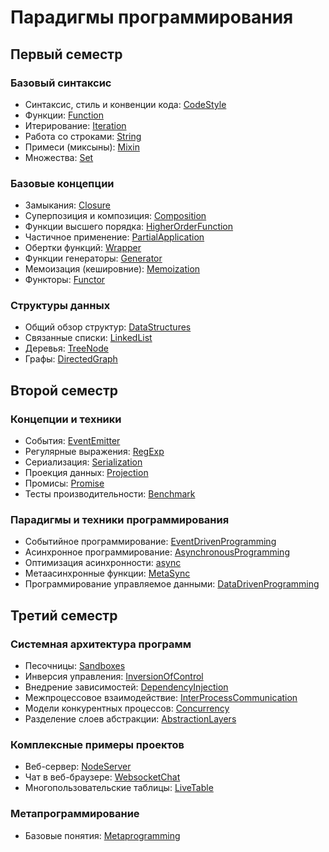 # Парадигмы программирования

## Первый семестр

### Базовый синтаксис

* Синтаксис, стиль и конвенции кода: [CodeStyle](https://github.com/HowProgrammingWorks/CodeStyle)
* Функции: [Function](https://github.com/HowProgrammingWorks/Function)
* Итерирование: [Iteration](https://github.com/HowProgrammingWorks/Iteration)
* Работа со строками: [String](https://github.com/HowProgrammingWorks/String)
* Примеси (миксыны): [Mixin](https://github.com/HowProgrammingWorks/Mixin)
* Множества: [Set](https://github.com/HowProgrammingWorks/Set)

### Базовые концепции

* Замыкания: [Closure](https://github.com/HowProgrammingWorks/Closure)
* Суперпозиция и композиция: [Composition](https://github.com/HowProgrammingWorks/Composition)
* Функции высшего порядка: [HigherOrderFunction](https://github.com/HowProgrammingWorks/HigherOrderFunction)
* Частичное применение: [PartialApplication](https://github.com/HowProgrammingWorks/PartialApplication)
* Обертки функций: [Wrapper](https://github.com/HowProgrammingWorks/Wrapper)
* Функции генераторы: [Generator](https://github.com/HowProgrammingWorks/Generator)
* Мемоизация (кешировние): [Memoization](https://github.com/HowProgrammingWorks/Memoization)
* Функторы: [Functor](https://github.com/HowProgrammingWorks/Functor)

### Структуры данных

* Общий обзор структур: [DataStructures](https://github.com/HowProgrammingWorks/DataStructures)
* Связанные списки: [LinkedList](https://github.com/HowProgrammingWorks/LinkedList)
* Деревья: [TreeNode](https://github.com/HowProgrammingWorks/TreeNode)
* Графы: [DirectedGraph](https://github.com/HowProgrammingWorks/DirectedGraph)

## Второй семестр

### Концепции и техники

* События: [EventEmitter](https://github.com/HowProgrammingWorks/EventEmitter)
* Регулярные выражения: [RegExp](https://github.com/HowProgrammingWorks/RegExp)
* Сериализация: [Serialization](https://github.com/HowProgrammingWorks/Serialization)
* Проекция данных: [Projection](https://github.com/HowProgrammingWorks/Projection)
* Промисы: [Promise](https://github.com/HowProgrammingWorks/Promise)
* Тесты производительности: [Benchmark](https://github.com/HowProgrammingWorks/Benchmark)

### Парадигмы и техники программирования

* Событийное программирование: [EventDrivenProgramming](https://github.com/HowProgrammingWorks/EventDrivenProgramming)
* Асинхронное программирование: [AsynchronousProgramming](https://github.com/HowProgrammingWorks/AsynchronousProgramming)
* Оптимизация асинхронности: [async](https://github.com/caolan/async)
* Метаасинхронные функции: [MetaSync](https://github.com/metarhia/MetaSync)
* Программирование управляемое данными: [DataDrivenProgramming](https://github.com/HowProgrammingWorks/DataDrivenProgramming)

## Третий семестр

### Системная архитектура программ

* Песочницы: [Sandboxes](https://github.com/HowProgrammingWorks/Sandboxes)
* Инверсия управления: [InversionOfControl](https://github.com/HowProgrammingWorks/InversionOfControl)
* Внедрение зависимостей: [DependencyInjection](https://github.com/HowProgrammingWorks/DependencyInjection)
* Межпроцессовое взаимодействие: [InterProcessCommunication](https://github.com/HowProgrammingWorks/InterProcessCommunication)
* Модели конкурентных процессов: [Concurrency](https://github.com/HowProgrammingWorks/Concurrency)
* Разделение слоев абстракции: [AbstractionLayers](https://github.com/HowProgrammingWorks/AbstractionLayers)

### Комплексные примеры проектов

* Веб-сервер: [NodeServer](https://github.com/HowProgrammingWorks/NodeServer)
* Чат в веб-браузере: [WebsocketChat](https://github.com/HowProgrammingWorks/WebsocketChat)
* Многопользовательские таблицы: [LiveTable](https://github.com/HowProgrammingWorks/LiveTable)

### Метапрограммирование

* Базовые понятия: [Metaprogramming](https://github.com/HowProgrammingWorks/Metaprogramming)

